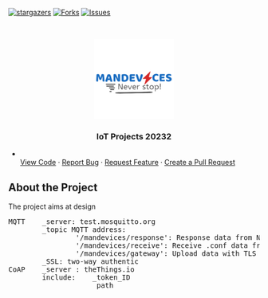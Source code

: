  
[![stargazers][stars-shield]][stars-url]
[![Forks][forks-shield]][forks-url]
[![Issues][issues-shield]][issues-url]

<!-- PROJECT LOGO -->
<br />

<p align="center">
  <a href="https://github.com/Kyuubi0323/IoT_20232">
    <img src="images/logo.png" alt="Logo" width="160" height="160">
  </a>

  <h3 align="center">IoT Projects 20232</h3>
  
*    <a href="https://github.com/Kyuubi0323/IoT_20232/"></a>
    <br />
    [View Code](.)
    ·
    <a href="https://github.com/Kyuubi0323/IoT_20232/issues">Report Bug</a>
    ·
    <a href="https://github.com/Kyuubi0323/IoT_20232/issues">Request Feature</a>
    ·
    <a href="https://github.com/Kyuubi0323/IoT_20232/pulls">Create a Pull Request</a>
  </p>
</p>


## About the Project

The project aims at design

<pre>
MQTT    _server: test.mosquitto.org  
        _topic MQTT address:  
                '/mandevices/response': Response data from Node  
                '/mandevices/receive': Receive .conf data from user  
                '/mandevices/gateway': Upload data with TLS enabled  
        _SSL: two-way authentic  
CoAP    _server : theThings.io  
        include:    _token_ID  
                    _path 
</pre>
<!-- MARKDOWN LINKS & IMAGES -->

[forks-shield]:https://img.shields.io/github/forks/Kyuubi0323/IoT_20232
[forks-url]: https://github.com/Kyuubi0323/IoT_20232/network/members

[stars-shield]: https://img.shields.io/github/stars/Kyuubi0323/IoT_20232
[stars-url]: https://github.com/Kyuubi0323/IoT_20232/stargazers

[issues-shield]: https://img.shields.io/github/issues/Kyuubi0323/IoT_20232
[issues-url]: https://github.com/Kyuubi0323/IoT_20232/issues
